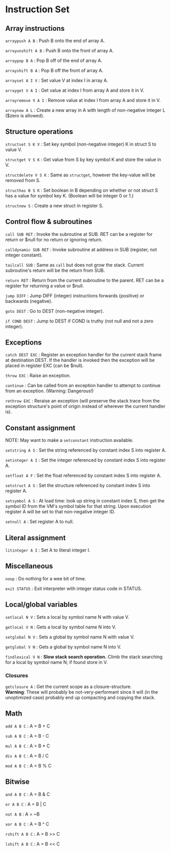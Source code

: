 # Instruction Set

## Array instructions

`arraypush A B`
:  Push B onto the end of array A.

`arrayunshift A B`
:  Push B onto the front of array A.

`arraypop B A`
:  Pop B off of the end of array A.

`arrayshift B A`
:  Pop B off the front of array A.

`arrayset A I V`
:  Set value V at index I in array A.

`arrayget V A I`
:  Get value at index I from array A and store it in V.

`arrayremove V A I`
:  Remove value at index I from array A and store it in V.

`arraynew A L`
:  Create a new array in A with length of non-negative integer L ($zero is allowed).

## Structure operations

`structset S K V`
:  Set key symbol (non-negative integer) K in struct S to value V.

`structget V S K`
:  Get value from S by key symbol K and store the value in V.

`structdelete V S K`
:  Same as `structget`, however the key-value will be removed from S.

`structhas B S K`
:  Set boolean in B depending on whether or not struct S has a value for symbol key K. (Boolean will be integer 0 or 1.)

`structnew S`
:  Create a new struct in register S.

## Control flow & subroutines

`call SUB RET`
:  Invoke the subroutine at SUB. RET can be a register for return or $null for no return or ignoring return.

`calldynamic SUB RET`
:  Invoke subroutine at address in SUB (register, not integer constant).

`tailcall SUB`
:  Same as `call` but does not grow the stack. Current subroutine's return will be the return from SUB.

`return RET`
:  Return from the current subroutine to the parent. RET can be a register for returning a value or $null.

`jump DIFF`
:  Jump DIFF (integer) instructions forwards (positive) or backwards (negative).

`goto DEST`
:  Go to DEST (non-negative integer).

`if COND DEST`
:  Jump to DEST if COND is truthy (not null and not a zero integer).

## Exceptions

`catch DEST EXC`
:  Register an exception handler for the current stack frame at destination DEST. If the handler is invoked then the exception will be placed in register EXC (can be $null).

`throw EXC`
:  Raise an exception.

`continue`
:  Can be called from an exception handler to attempt to continue from an exception. (Warning: Dangerous!)

`rethrow EXC`
:  Reraise an exception (will preserve the stack trace from the exception structure's point of origin instead of wherever the current handler is).

## Constant assignment

NOTE: May want to make a `setconstant` instruction available.

`setstring A S`
:  Set the string referenced by constant index S into register A.

`setinteger A I`
:  Set the integer referenced by constant index S into register A.

`setfloat A F`
:  Set the float referenced by constant index S into register A.

`setstruct A S`
:  Set the structure referenced by constant index S into register A.

`setsymbol A S`
:  At load time: look up string in constant index S, then get the symbol ID from the VM's symbol table for that string. Upon execution register A will be set to that non-negative integer ID.

`setnull A`
:  Set register A to null.

## Literal assignment

`litinteger A I`
:  Set A to literal integer I.

## Miscellaneous

`noop`
:  Do nothing for a wee bit of time.

`exit STATUS`
:  Exit interpreter with integer status code in STATUS.

## Local/global variables

`setlocal N V`
:  Sets a local by symbol name N with value V.

`getlocal V N`
:  Gets a local by symbol name N into V.

`setglobal N V`
:  Sets a global by symbol name N with value V.

`getglobal V N`
:  Gets a global by symbol name N into V.

`findlexical V N`
:  **Slow stack search operation.** Climb the stack searching for a local by symbol name N; if found store in V.

### Closures

`getclosure A`
:   Get the current scope as a closure-structure.  
    **Warning**: These will probably be not-very-performant since it will (in
    the unoptimized case) probably end up compacting and copying the stack.

## Math

`add A B C`
:  A = B + C

`sub A B C`
:  A = B - C

`mul A B C`
:  A = B * C

`div A B C`
:  A = B / C

`mod A B C`
:  A = B % C

## Bitwise

`and A B C`
:  A = B & C

`or A B C`
:  A = B | C

`not A B`
:  A = ~B

`xor A B C`
:  A = B ^ C

`rshift A B C`
:  A = B >> C

`lshift A B C`
:  A = B << C

